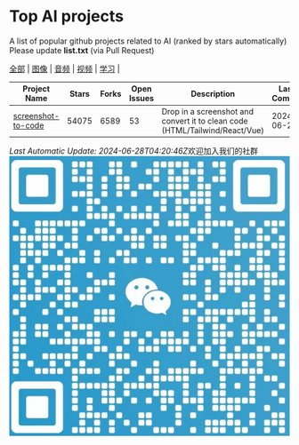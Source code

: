 # Top AI projects
A list of popular github projects related to AI (ranked by stars automatically)
Please update **list.txt** (via Pull Request)

<a href="./README.md">全部</a> |   <a href="./READMEpicture.md">图像</a> |   <a href="./READMEaudio.md">音频</a> | <a href="./READMEvideo.md">视频</a> | <a href="./READMElearn.md">学习</a> | 

| Project Name | Stars | Forks | Open Issues | Description | Last Commit |
| ------------ | ----- | ----- | ----------- | ----------- | ----------- |
| [screenshot-to-code](https://github.com/abi/screenshot-to-code) | 54075 | 6589 | 53 | Drop in a screenshot and convert it to clean code (HTML/Tailwind/React/Vue) | 2024-06-27 |

*Last Automatic Update: 2024-06-28T04:20:46Z*欢迎加入我们的社群 ![](https://raw.githubusercontent.com/mouuii/picture/master/weichat.jpg) 